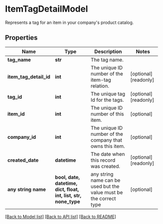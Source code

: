 # ItemTagDetailModel

Represents a tag for an item in your company's product catalog.

## Properties
Name | Type | Description | Notes
------------ | ------------- | ------------- | -------------
**tag_name** | **str** | The tag name. | 
**item_tag_detail_id** | **int** | The unique ID number of the item-tag relation. | [optional] [readonly] 
**tag_id** | **int** | The unique tag Id for the tags. | [optional] [readonly] 
**item_id** | **int** | The unique ID number of this item. | [optional] 
**company_id** | **int** | The unique ID number of the company that owns this item. | [optional] 
**created_date** | **datetime** | The date when this record was created. | [optional] [readonly] 
**any string name** | **bool, date, datetime, dict, float, int, list, str, none_type** | any string name can be used but the value must be the correct type | [optional]

[[Back to Model list]](../README.md#documentation-for-models) [[Back to API list]](../README.md#documentation-for-api-endpoints) [[Back to README]](../README.md)


